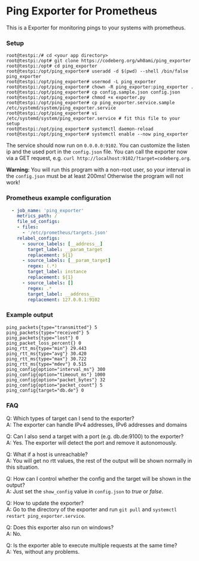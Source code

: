 # Ping Exporter for Prometheus

This is a Exporter for monitoring pings to your systems with prometheus.

### Setup
```shell
root@testpi:/# cd <your app directory>
root@testpi:/opt# git clone https://codeberg.org/wh0ami/ping_exporter
root@testpi:/opt# cd ping_exporter
root@testpi:/opt/ping_exporter# useradd -d $(pwd) --shell /bin/false ping_exporter
root@testpi:/opt/ping_exporter# usermod -L ping_exporter
root@testpi:/opt/ping_exporter# chown -R ping_exporter:ping_exporter .
root@testpi:/opt/ping_exporter# cp config.sample.json config.json
root@testpi:/opt/ping_exporter# chmod +x exporter.py
root@testpi:/opt/ping_exporter# cp ping_exporter.service.sample /etc/systemd/system/ping_exporter.service
root@testpi:/opt/ping_exporter# vi /etc/systemd/system/ping_exporter.service # fit this file to your setup
root@testpi:/opt/ping_exporter# systemctl daemon-reload
root@testpi:/opt/ping_exporter# systemctl enable --now ping_exporter
```

The service should now run on `0.0.0.0:9102`. You can customize the listen ip and the used port in the `config.json` file.
You can call the exporter now via a GET request, e.g. `curl http://localhost:9102/?target=codeberg.org`.

**Warning:** You will run this program with a non-root user, so your interval in the `config.json` must be at least 200ms! Otherwise the program will not work!

### Prometheus example configuration
```yaml
  - job_name: 'ping_exporter'
    metrics_path: /
    file_sd_configs:
    - files:
      - '/etc/prometheus/targets.json'
    relabel_configs:
      - source_labels: [__address__]
        target_label: __param_target
        replacement: ${1}
      - source_labels: [__param_target]
        regex: (.*)
        target_label: instance
        replacement: ${1}
      - source_labels: []
        regex: .*
        target_label: __address__
        replacement: 127.0.0.1:9102
```

### Example output
```
ping_packets{type="transmitted"} 5
ping_packets{type="received"} 5
ping_packets{type="lost"} 0
ping_packet_loss_percent{} 0
ping_rtt_ms{type="min"} 29.443
ping_rtt_ms{type="avg"} 30.420
ping_rtt_ms{type="max"} 30.722
ping_rtt_ms{type="mdev"} 0.515
ping_config{option="interval_ms"} 300
ping_config{option="timeout_ms"} 1000
ping_config{option="packet_bytes"} 32
ping_config{option="packet_count"} 5
ping_config{target="db.de"} 0
```

### FAQ
Q: Which types of target can I send to the exporter?  
A: The exporter can handle IPv4 addresses, IPv6 addresses and domains

Q: Can I also send a target with a port (e.g. db.de:9100) to the exporter?  
A: Yes. The exporter will detect the port and remove it autonomously.

Q: What if a host is unreachable?  
A: You will get no rtt values, the rest of the output will be shown normally in this situation.

Q: How can I control whether the config and the target will be shown in the output?  
A: Just set the `show_config` value in `config.json` to *true* or *false*.

Q: How to update the exporter?  
A: Go to the directory of the exporter and run `git pull` and `systemctl restart ping_exporter.service`.

Q: Does this exporter also run on windows?  
A: No.

Q: Is the exporter able to execute multiple requests at the same time?  
A: Yes, without any problems.
